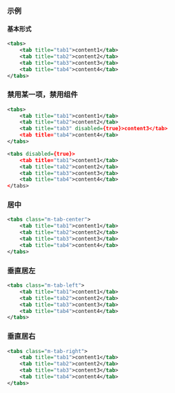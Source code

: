 ### 示例
#### 基本形式

<div class="m-example"></div>

```xml
<tabs>
    <tab title="tab1">content1</tab>
    <tab title="tab2">content2</tab>
    <tab title="tab3">content3</tab>
    <tab title="tab4">content4</tab>
</tabs>
```

### 禁用某一项，禁用组件

<div class="m-example"></div>

```xml
<tabs>
    <tab title="tab1">content1</tab>
    <tab title="tab2">content2</tab>
    <tab title="tab3" disabled={true}>content3</tab>
    <tab title="tab4">content4</tab>
</tabs>

<tabs disabled={true}>
    <tab title="tab1">content1</tab>
    <tab title="tab2">content2</tab>
    <tab title="tab3">content3</tab>
    <tab title="tab4">content4</tab>
</tabs>
```

### 居中

<div class="m-example"></div>

```xml
<tabs class="m-tab-center">
    <tab title="tab1">content1</tab>
    <tab title="tab2">content2</tab>
    <tab title="tab3">content3</tab>
    <tab title="tab4">content4</tab>
</tabs>
```

### 垂直居左

<div class="m-example"></div>

```xml
<tabs class="m-tab-left">
    <tab title="tab1">content1</tab>
    <tab title="tab2">content2</tab>
    <tab title="tab3">content3</tab>
    <tab title="tab4">content4</tab>
</tabs>
```

### 垂直居右

<div class="m-example"></div>

```xml
<tabs class="m-tab-right">
    <tab title="tab1">content1</tab>
    <tab title="tab2">content2</tab>
    <tab title="tab3">content3</tab>
    <tab title="tab4">content4</tab>
</tabs>
```
